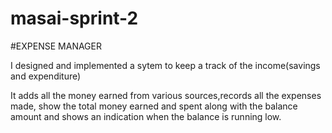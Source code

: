 # masai-sprint-2
#EXPENSE MANAGER


I designed and implemented a sytem to keep a track of the income(savings and expenditure)

It adds all the money earned from various sources,records all the expenses made,
show the total money earned and spent along with the balance amount and
shows an indication when the balance is running low.
